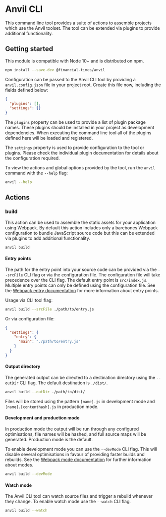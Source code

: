 # Anvil CLI

This command line tool provides a suite of actions to assemble projects which use the Anvil toolset. The tool can be extended via plugins to provide additional functionality.


## Getting started

This module is compatible with Node 10+ and is distributed on npm.

```sh
npm install --save-dev @financial-times/anvil
```

Configuration can be passed to the Anvil CLI tool by providing a `anvil.config.json` file in your project root. Create this file now, including the fields defined below:

```json
{
  "plugins": [],
  "settings": {}
}
```

The `plugins` property can be used to provide a list of plugin package names. These plugins should be installed in your project as development dependencies. When executing the command line tool all of the plugins defined here will be loaded and registered.

The `settings` property is used to provide configuration to the tool or plugins. Please check the individual plugin documentation for details about the configuration required.

To view the actions and global options provided by the tool, run the `anvil` command with the `--help` flag:

```sh
anvil --help
```


## Actions

### build

This action can be used to assemble the static assets for your application using Webpack. By default this action includes only a barebones Webpack configuration to bundle JavaScript source code but this can be extended via plugins to add additional functionality.

```sh
anvil build
```

#### Entry points

The path for the entry point into your source code can be provided via the `--srcFile` CLI flag or via the configuration file. The configuration file will take precedence over the CLI flag. The default entry point is `src/index.js`. Multiple entry points can only be defined using the configuration file. See the [Webpack entry documentation] for more information about entry points.

Usage via CLI tool flag:

```sh
anvil build --srcFile ./path/to/entry.js
```

Or via configuration file:

```json
{
  "settings": {
    "entry": {
      "main": "./path/to/entry.js"
    }
  }
}
```

[Webpack entry documentation]: https://webpack.js.org/concepts/entry-points/

#### Output directory

The generated output can be directed to a destination directory using the `--outDir` CLI flag. The default destination is `./dist/`.

```sh
anvil build --outDir ./path/to/dist/
```

Files will be stored using the pattern `[name].js` in development mode and `[name].[contenthash].js` in production mode.

#### Development and production mode

In production mode the output will be run through any configured optimisations, file names will be hashed, and full source maps will be generated. Production mode is the default.

To enable development mode you can use the `--devMode` CLI flag. This will disable several optimisations in favour of providing faster builds and rebuilds. See the [Webpack mode documentation] for further information about modes.

```sh
anvil build --devMode
```

[Webpack mode documentation]: https://webpack.js.org/concepts/mode/

#### Watch mode

The Anvil CLI tool can watch source files and trigger a rebuild whenever they change. To enable watch mode use the `--watch` CLI flag.

```sh
anvil build --watch
```

